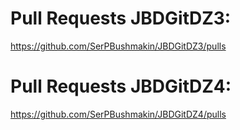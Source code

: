 # Pull Requests JBDGitDZ3:
https://github.com/SerPBushmakin/JBDGitDZ3/pulls

# Pull Requests JBDGitDZ4:
https://github.com/SerPBushmakin/JBDGitDZ4/pulls
